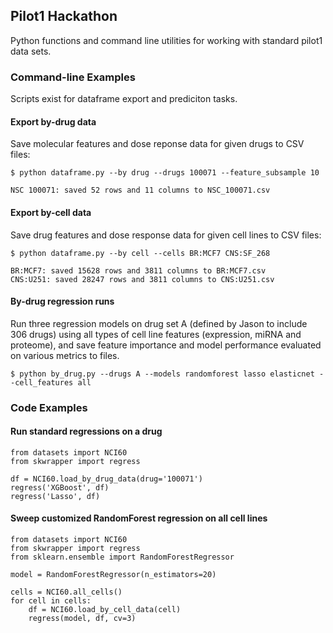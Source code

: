 ## Pilot1 Hackathon

Python functions and command line utilities for working with standard pilot1 data sets.

### Command-line Examples

Scripts exist for dataframe export and prediciton tasks.

#### Export by-drug data
Save molecular features and dose reponse data for given drugs to CSV files:
```
$ python dataframe.py --by drug --drugs 100071 --feature_subsample 10

NSC 100071: saved 52 rows and 11 columns to NSC_100071.csv
```

#### Export by-cell data
Save drug features and dose response data for given cell lines to CSV files:
```
$ python dataframe.py --by cell --cells BR:MCF7 CNS:SF_268

BR:MCF7: saved 15628 rows and 3811 columns to BR:MCF7.csv
CNS:U251: saved 28247 rows and 3811 columns to CNS:U251.csv
```

#### By-drug regression runs
Run three regression models on drug set A (defined by Jason to include 306 drugs)
using all types of cell line features (expression, miRNA and proteome), and save
feature importance and model performance evaluated on various metrics to files.
```
$ python by_drug.py --drugs A --models randomforest lasso elasticnet --cell_features all
```

### Code Examples

#### Run standard regressions on a drug

```
from datasets import NCI60
from skwrapper import regress

df = NCI60.load_by_drug_data(drug='100071')
regress('XGBoost', df)
regress('Lasso', df)
```

#### Sweep customized RandomForest regression on all cell lines
```
from datasets import NCI60
from skwrapper import regress
from sklearn.ensemble import RandomForestRegressor

model = RandomForestRegressor(n_estimators=20)

cells = NCI60.all_cells()
for cell in cells:
    df = NCI60.load_by_cell_data(cell)
    regress(model, df, cv=3)
```	




